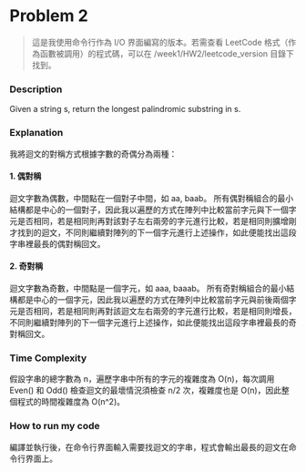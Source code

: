# Problem 2

> 這是我使用命令行作為 I/O 界面編寫的版本。若需查看 LeetCode 格式（作為函數被調用）的程式碼，可以在 /week1/HW2/leetcode_version 目錄下找到。

### Description
Given a string s, return the longest palindromic substring in s.

### Explanation
我將迴文的對稱方式根據字數的奇偶分為兩種：
#### 1. 偶對稱
迴文字數為偶數，中間點在一個對子中間，如 aa, baab。
所有偶對稱組合的最小結構都是中心的一個對子，因此我以遍歷的方式在陣列中比較當前字元與下一個字元是否相同，若是相同則再對該對子左右兩旁的字元進行比較，若是相同則擴增剛才找到的迴文，不同則繼續對陣列的下一個字元進行上述操作，如此便能找出這段字串裡最長的偶對稱回文。

#### 2. 奇對稱
迴文字數為奇數，中間點是一個字元，如 aaa, baaab。
所有奇對稱組合的最小結構都是中心的一個字元，因此我以遍歷的方式在陣列中比較當前字元與前後兩個字元是否相同，若是相同則再對該迴文左右兩旁的字元進行比較，若是相同則增長，不同則繼續對陣列的下一個字元進行上述操作，如此便能找出這段字串裡最長的奇對稱回文。

### Time Complexity
假設字串的總字數為 n，遍歷字串中所有的字元的複雜度為 O(n)，每次調用 Even() 和 Odd() 檢查迴文的最壞情況須檢查 n/2 次，複雜度也是 O(n)，因此整個程式的時間複雜度為 O(n^2)。

### How to run my code

編譯並執行後，在命令行界面輸入需要找迴文的字串，程式會輸出最長的迴文在命令行界面上。